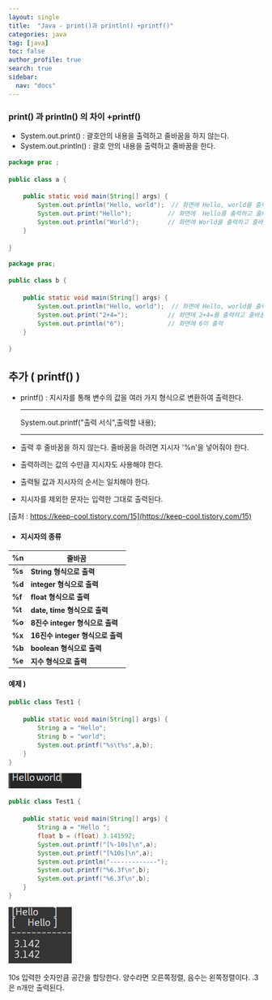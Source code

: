 ```yaml
---
layout: single
title:  "Java - print()과 println() +printf()"
categories: java
tag: [java]
toc: false
author_profile: true
search: true
sidebar:
  nav: "docs"
---
```


###      print() 과 println() 의 차이 +printf()



- System.out.print()      : 괄호안의 내용을 출력하고 줄바꿈을 하지 않는다.
- System.out.println()   :   괄호 안의 내용을 출력하고 줄바꿈을 한다.



```java
package prac ;

public class a {

	public static void main(String[] args) {
		System.out.println("Hello, world");  // 화면에 Hello, world를 출력하고 줄바꿈 한다.
		System.out.print("Hello"); 			// 화면에  Hello를 출력하고 줄바꿈 안한다.
		System.out.println("World");		// 화면에 World를 출력하고 줄바꿈 한다.
	}

}
```




```java
package prac;

public class b {
	
	public static void main(String[] args) {
		System.out.println("Hello, world");  // 화면에 Hello, world를 출력하고 줄바꿈 한다.
		System.out.print("2+4="); 			// 화면에 2+4=를 출력하고 줄바꿈 안한다.
		System.out.println("6");			// 화면에 6이 출력
	}

}
```

## 추가  (  printf()  )

- printf() : 지시자를 통해 변수의 값을 여러 가지 형식으로 변환하여 출력한다.

  

  ------

  System.out.printf("출력 서식",출력할 내용);

  ------

  

- 출력 후 줄바꿈을 하지 않는다. 줄바꿈을 하려면 지시자 '%n'을 넣어줘야 한다.
- 출력하려는 값의 수만큼 지시자도 사용해야 한다.
- 출력될 값과 지시자의 순서는 일치해야 한다.
- 지시자를 제외한 문자는 입력한 그대로 출력된다.

[출처 : https://keep-cool.tistory.com/15](https://keep-cool.tistory.com/15)

- #### 지시자의 종류

| **%n** | **줄바꿈**                       |
| ------ | -------------------------------- |
| **%s** | **String 형식으로 출력**         |
| **%d** | **integer 형식으로 출력**        |
| **%f** | **float 형식으로 출력**          |
| **%t** | **date, time 형식으로 출력**     |
| **%o** | **8진수 integer 형식으로 출력**  |
| **%x** | **16진수 integer 형식으로 출력** |
| **%b** | **boolean 형식으로 출력**        |
| **%e** | **지수 형식으로 출력**           |



#### 예제 )

```java
public class Test1 {

	public static void main(String[] args) {
		String a = "Hello";
		String b = "world";
		System.out.printf("%s\t%s",a,b);
	}
}
```

![헬로월드](/assets/images/헬로월드.JPG)


```java
public class Test1 {

	public static void main(String[] args) {
		String a = "Hello ";
		float b = (float) 3.141592;
		System.out.printf("[%-10s]\n",a);
		System.out.printf("[%10s]\n",a);
		System.out.println("-------------");
		System.out.printf("%6.3f\n",b);
		System.out.printf("%6.3f\n",b);
	}
}
```
![헬로](/assets/images/헬로.JPG)



10s 입력한 숫자만큼 공간을 할당한다. 양수라면 오른쪽정렬, 음수는 왼쪽정렬이다.
.3은 n개만 출력된다.